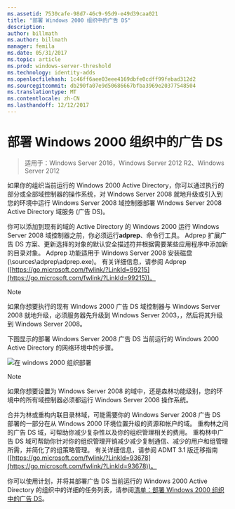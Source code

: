 ```yaml
---
ms.assetid: 7530cafe-98d7-46c9-95d9-e49d39caa021
title: "部署 Windows 2000 组织中的广告 DS"
description: 
author: billmath
ms.author: billmath
manager: femila
ms.date: 05/31/2017
ms.topic: article
ms.prod: windows-server-threshold
ms.technology: identity-adds
ms.openlocfilehash: 1c46ff6aee03eee4169dbfe0cdff99febad312d2
ms.sourcegitcommit: db290fa07e9d50686667bfba3969e20377548504
ms.translationtype: MT
ms.contentlocale: zh-CN
ms.lasthandoff: 12/12/2017
---
```

# <a name="deploying-ad-ds-in-a-windows-2000-organization"></a>部署 Windows 2000 组织中的广告 DS

>适用于：Windows Server 2016，Windows Server 2012 R2、Windows Server 2012

如果你的组织当前运行的 Windows 2000 Active Directory，你可以通过执行的部分或全部域控制器的操作系统，对 Windows Server 2008 就地升级或引入到您的环境中运行 Windows Server 2008 域控制器部署 Windows Server 2008 Active Directory 域服务 (广告 DS)。  
  
你可以添加到现有的域的 Active Directory 的 Windows 2000 运行 Windows Server 2008 域控制器之前，你必须运行**adprep**、命令行工具。 Adprep 扩展广告 DS 方案、更新选择的对象的默认安全描述符并根据需要某些应用程序中添加新的目录对象。 Adprep 功能适用于 Windows Server 2008 安装磁盘 (\sources\adprep\adprep.exe)。 有关详细信息，请参阅 Adprep ([https://go.microsoft.com/fwlink/?LinkId=99215](https://go.microsoft.com/fwlink/?LinkId=99215))。  
  
> [!NOTE]  
> 如果你想要执行的现有 Windows 2000 广告 DS 域控制器与 Windows Server 2008 就地升级，必须服务器先升级到 Windows Server 2003，，然后将其升级到 Windows Server 2008。  
  
下图显示的部署 Windows Server 2008 广告 DS 当前运行的 Windows 2000 Active Directory 的网络环境中的步骤。  
  
![在 windows 2000 组织部署](media/Deploying-AD-DS-in-a-Windows-2000-Organization/ee51218a-a858-49d9-8b99-9986679191c1.gif)  
  
> [!NOTE]  
> 如果你想要设置为 Windows Server 2008 的域中，还是森林功能级别，您的环境中的所有域控制器必须都运行 Windows Server 2008 操作系统。  
  
合并为林或重构内联目录林域，可能需要你的 Windows Server 2008 广告 DS 部署的一部分在从 Windows 2000 环境位置升级的资源和帐户的域。 重构林之间的广告 DS 域，可帮助你减少复杂性以及你的组织管理相关的费用。 重构林中广告 DS 域可帮助你针对你的组织管理开销减少减少复制通信、减少的用户和组管理所需，并简化了的组策略管理。 有关详细信息，请参阅 ADMT 3.1 版迁移指南 ([https://go.microsoft.com/fwlink/?LinkId=93678](https://go.microsoft.com/fwlink/?LinkId=93678))。  
  
你可以使用计划，并将其部署广告 DS 当前运行的 Windows 2000 Active Directory 的组织中的详细的任务列表，请参阅[清单：部署 Windows 2000 组织中的广告 DS](https://technet.microsoft.com/library/cc732737.aspx)。  
  



